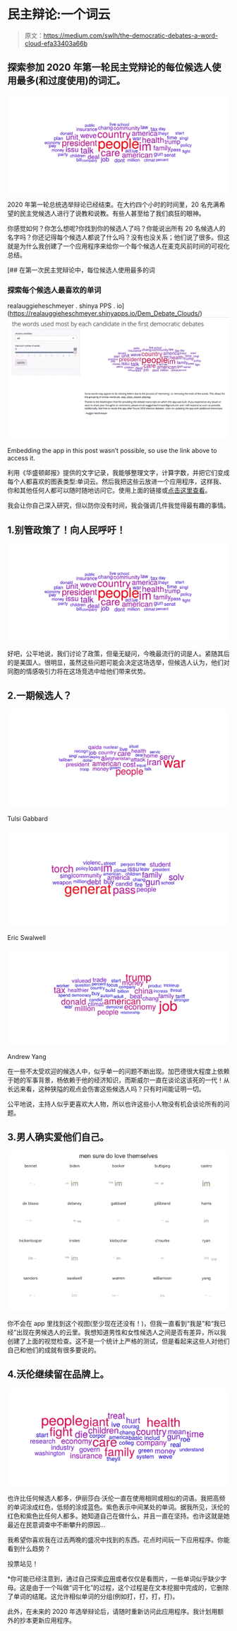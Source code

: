 # 民主辩论:一个词云

> 原文：<https://medium.com/swlh/the-democratic-debates-a-word-cloud-efa33403a66b>

## 探索参加 2020 年第一轮民主党辩论的每位候选人使用最多(和过度使用)的词汇。

![](img/af7be7b2ab60ac468fb652a66fea9f2d.png)

2020 年第一轮总统选举辩论已经结束。在大约四个小时的时间里，20 名充满希望的民主党候选人进行了说教和说教。有些人甚至给了我们疯狂的眼神。

你感觉如何？你怎么想呢?你找到你的候选人了吗？你能说出所有 20 名候选人的名字吗？你还记得每个候选人都说了什么吗？没有也没关系；他们说了很多。但这就是为什么我创建了一个应用程序来给你一个每个候选人在麦克风前时间的可视化总结。

 [## 在第一次民主党辩论中，每位候选人使用最多的词

### 探索每个候选人最喜欢的单词

realauggieheschmeyer . shinya PPS . io](https://realauggieheschmeyer.shinyapps.io/Dem_Debate_Clouds/) ![](img/416c8dc294c2256da74145488721b001.png)

Embedding the app in this post wasn’t possible, so use the link above to access it.

利用《华盛顿邮报》提供的文字记录，我能够整理文字，计算字数，并把它们变成每个人都喜欢的图表类型:单词云。然后我把这些云放进一个应用程序，这样我、你和其他任何人都可以随时随地访问它。使用上面的链接或[点击这里查看](https://realauggieheschmeyer.shinyapps.io/Dem_Debate_Clouds/)。

我会让你自己深入研究，但以防你没有时间，我会强调几件我觉得最有趣的事情。

## 1.别管政策了！向人民呼吁！

![](img/af7be7b2ab60ac468fb652a66fea9f2d.png)

好吧，公平地说，我们讨论了政策，但毫无疑问，今晚最流行的词是人。紧随其后的是美国人。很明显，虽然这些问题可能会决定这场选举，但候选人认为，他们对同胞的情感吸引力将在这场竞选中给他们带来优势。

## 2.一期候选人？

![](img/d3fe8d01e16a6896148e0c47d283e479.png)

Tulsi Gabbard

![](img/7b01b94953adad09e8d647a84a8949fa.png)

Eric Swalwell

![](img/d784e1537b58adbbd6e02155d17f31d2.png)

Andrew Yang

在一些不太受欢迎的候选人中，似乎单一的问题不断出现。加巴德很大程度上依赖于她的军事背景，杨依赖于他的经济知识，而斯威尔一直在谈论这该死的一代！从长远来看，这种狭隘的观点会伤害这些候选人吗？只有时间能证明一切。

公平地说，主持人似乎更喜欢大人物，所以也许这些小人物没有机会谈论所有的问题。

## 3.男人确实爱他们自己。

![](img/8ef48a5876c881d58b84982e0d269160.png)

你不会在 app 里找到这个视图(至少现在还没有！)，但我一直看到“我是”和“我已经”出现在男候选人的云里。我想知道男性和女性候选人之间是否有差异，所以我创建了上面的视觉检查。这不是一个统计上严格的测试，但是看起来这些人对他们自己和他们的成就有很多要说的。

## 4.沃伦继续留在品牌上。

![](img/b9d083301121b4fe8c889de751c0ce25.png)

也许比任何候选人都多，伊丽莎白·沃伦一直在使用相同或相似的词语。我把高频的单词涂成红色，低频的涂成蓝色。紫色表示中间某处的单词。据我所见，沃伦的红色和紫色比任何人都多。她知道自己在做什么，并且一直在坚持。也许这就是她最近在民意调查中不断攀升的原因…

我希望你喜欢我在过去两晚的盛况中找到的东西。花点时间玩一下应用程序。你能看到什么趋势？

投票站见！

*你可能已经注意到，通过自己探索[应用](https://realauggieheschmeyer.shinyapps.io/Dem_Debate_Clouds/)或者仅仅是看图片，一些单词似乎缺少字母。这是由于一个叫做“词干化”的过程，这个过程是在文本挖掘中完成的，它删除了单词的结尾。这允许相似单词的分组(例如打，打，打，打)。

此外，在未来的 2020 年选举辩论后，请随时重新访问此应用程序。我计划用额外的抄本更新应用程序。